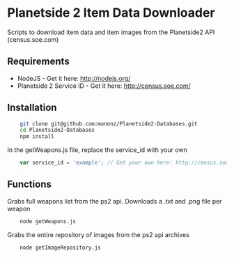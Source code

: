 Planetside 2 Item Data Downloader
=================================

Scripts to download item data and item images from the Planetside2 API (census.soe.com)


Requirements
--------------

 - NodeJS - Get it here: http://nodejs.org/
 - Planetside 2 Service ID - Get it here: http://census.soe.com/

Installation
--------------

```sh
	git clone git@github.com:mononz/Planetside2-Databases.git
	cd Planetside2-Databases
	npm install
```

In the getWeapons.js file, replace the service_id with your own
``` javascript
	var service_id = 'example'; // Get your own here: http://census.soe.com/
```


Functions
-------------

Grabs full weapons list from the ps2 api. Downloads a .txt and .png file per weapon
```sh
	node getWeapons.js
```

Grabs the entire repository of images from the ps2 api archives
```sh
	node getImageRepository.js
```
